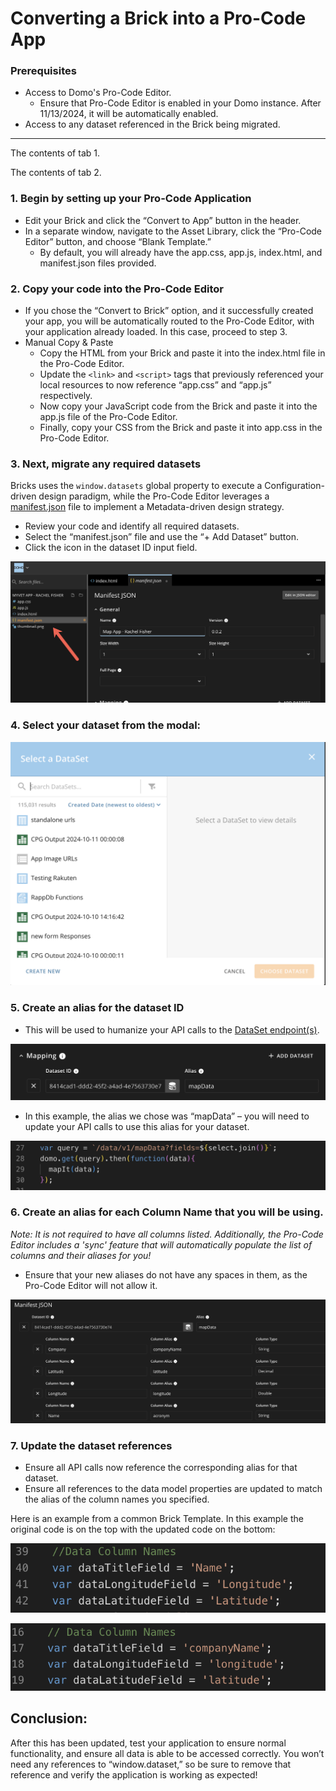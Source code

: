 # Converting a Brick into a Pro-Code App

### **Prerequisites**

- Access to Domo's Pro-Code Editor.
  - Ensure that Pro-Code Editor is enabled in your Domo instance. After 11/13/2024, it will be automatically enabled.
- Access to any dataset referenced in the Brick being migrated.

---

<!--
type: tab
title: Convert Button
-->

The contents of tab 1.

<!--
type: tab
title: Copy & Paste
-->

The contents of tab 2.

<!-- type: tab-end -->

### 1. Begin by setting up your Pro-Code Application

- Edit your Brick and click the “Convert to App” button in the header.
- In a separate window, navigate to the Asset Library, click the “Pro-Code Editor” button, and choose “Blank Template.”
  - By default, you will already have the app.css, app.js, index.html, and manifest.json files provided.

### 2. Copy your code into the Pro-Code Editor

- If you chose the “Convert to Brick” option, and it successfully created your app, you will be automatically routed to the Pro-Code Editor, with your application already loaded. In this case, proceed to step 3.
- Manual Copy & Paste
  - Copy the HTML from your Brick and paste it into the index.html file in the Pro-Code Editor.
  - Update the `<link>` and `<script>` tags that previously referenced your local resources to now reference “app.css” and “app.js” respectively.
  - Now copy your JavaScript code from the Brick and paste it into the app.js file of the Pro-Code Editor.
  - Finally, copy your CSS from the Brick and paste it into app.css in the Pro-Code Editor.

### 3. Next, migrate any required datasets

Bricks uses the `window.datasets` global property to execute a Configuration-driven design paradigm, while the Pro-Code Editor leverages a [manifest.json](https://developer.domo.com/portal/af407395c766b-the-manifest-file) file to implement a Metadata-driven design strategy.

- Review your code and identify all required datasets.
- Select the “manifest.json” file and use the “+ Add Dataset” button.
- Click the icon in the dataset ID input field.

![choosemanifest.png](../../../../assets/images/choosemanifest.png)

### 4. Select your dataset from the modal:

![choosedataset.png](../../../../assets/images/choosedataset.png)

### 5. Create an alias for the dataset ID

- This will be used to humanize your API calls to the [DataSet endpoint(s)](https://developer.domo.com/portal/8s3y9eldnjq8d-data-api).

![mapping.png](../../../../assets/images/mapping.png)

- In this example, the alias we chose was “mapData” – you will need to update your API calls to use this alias for your dataset.

![callalias.png](../../../../assets/images/callalias.png)

### 6. Create an alias for each Column Name that you will be using.

_Note: It is not required to have all columns listed. Additionally, the Pro-Code Editor includes a 'sync' feature that will automatically populate the list of columns and their aliases for you!_

- Ensure that your new aliases do not have any spaces in them, as the Pro-Code Editor will not allow it.

![manifestalias.png](../../../../assets/images/manifestalias.png)

### 7. Update the dataset references

- Ensure all API calls now reference the corresponding alias for that dataset.
- Ensure all references to the data model properties are updated to match the alias of the column names you specified.

Here is an example from a common Brick Template. In this example the original code is on the top with the updated code on the bottom:

![codebefore.png](../../../../assets/images/codebefore.png)

![codeafter.png](../../../../assets/images/codeafter.png)

## Conclusion:

After this has been updated, test your application to ensure normal functionality, and ensure all data is able to be accessed correctly. You won’t need any references to “window.dataset,” so be sure to remove that reference and verify the application is working as expected!
